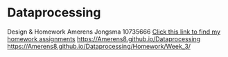 # Dataprocessing
Design & Homework
Amerens Jongsma 10735666
[Click this link to find my homework assignments](https://Amerens8.github.io/Dataprocessing
)
https://Amerens8.github.io/Dataprocessing
https://Amerens8.github.io/Dataprocessing/Homework/Week_3/
